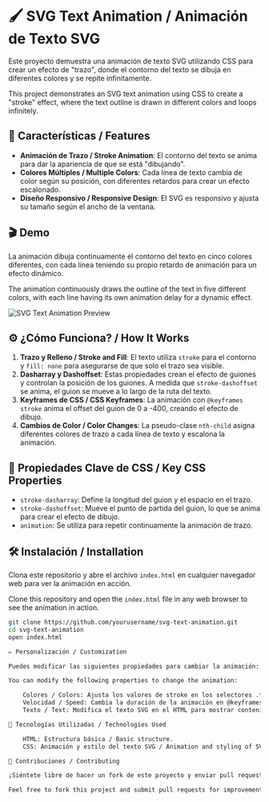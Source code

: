 # 🖌️ SVG Text Animation / Animación de Texto SVG

Este proyecto demuestra una animación de texto SVG utilizando CSS para crear un efecto de "trazo", donde el contorno del texto se dibuja en diferentes colores y se repite infinitamente.

This project demonstrates an SVG text animation using CSS to create a "stroke" effect, where the text outline is drawn in different colors and loops infinitely.

## 🚀 Características / Features

- **Animación de Trazo / Stroke Animation**: El contorno del texto se anima para dar la apariencia de que se está "dibujando".
- **Colores Múltiples / Multiple Colors**: Cada línea de texto cambia de color según su posición, con diferentes retardos para crear un efecto escalonado.
- **Diseño Responsivo / Responsive Design**: El SVG es responsivo y ajusta su tamaño según el ancho de la ventana.

## 🎬 Demo

La animación dibuja continuamente el contorno del texto en cinco colores diferentes, con cada línea teniendo su propio retardo de animación para un efecto dinámico.

The animation continuously draws the outline of the text in five different colors, with each line having its own animation delay for a dynamic effect.

![SVG Text Animation Preview](https://josecondori-ai.github.io/animaci-n-de-trazo/)

## ⚙️ ¿Cómo Funciona? / How It Works

1. **Trazo y Relleno / Stroke and Fill**: El texto utiliza `stroke` para el contorno y `fill: none` para asegurarse de que solo el trazo sea visible.
2. **Dasharray y Dashoffset**: Estas propiedades crean el efecto de guiones y controlan la posición de los guiones. A medida que `stroke-dashoffset` se anima, el guion se mueve a lo largo de la ruta del texto.
3. **Keyframes de CSS / CSS Keyframes**: La animación con `@keyframes stroke` anima el offset del guion de 0 a -400, creando el efecto de dibujo.
4. **Cambios de Color / Color Changes**: La pseudo-clase `nth-child` asigna diferentes colores de trazo a cada línea de texto y escalona la animación.

## 🔑 Propiedades Clave de CSS / Key CSS Properties

- `stroke-dasharray`: Define la longitud del guion y el espacio en el trazo.
- `stroke-dashoffset`: Mueve el punto de partida del guion, lo que se anima para crear el efecto de dibujo.
- `animation`: Se utiliza para repetir continuamente la animación de trazo.

## 🛠️ Instalación / Installation

Clona este repositorio y abre el archivo `index.html` en cualquier navegador web para ver la animación en acción.

Clone this repository and open the `index.html` file in any web browser to see the animation in action.

```bash
git clone https://github.com/yourusername/svg-text-animation.git
cd svg-text-animation
open index.html

✏️ Personalización / Customization

Puedes modificar las siguientes propiedades para cambiar la animación:

You can modify the following properties to change the animation:

    Colores / Colors: Ajusta los valores de stroke en los selectores .text:nth-child para personalizar los colores.
    Velocidad / Speed: Cambia la duración de la animación en @keyframes stroke (el valor predeterminado es 6 segundos).
    Texto / Text: Modifica el texto SVG en el HTML para mostrar contenido diferente.

🧰 Tecnologías Utilizadas / Technologies Used

    HTML: Estructura básica / Basic structure.
    CSS: Animación y estilo del texto SVG / Animation and styling of SVG text.

🤝 Contribuciones / Contributing

¡Siéntete libre de hacer un fork de este proyecto y enviar pull requests para mejoras o nuevas funcionalidades!

Feel free to fork this project and submit pull requests for improvements or new features.
